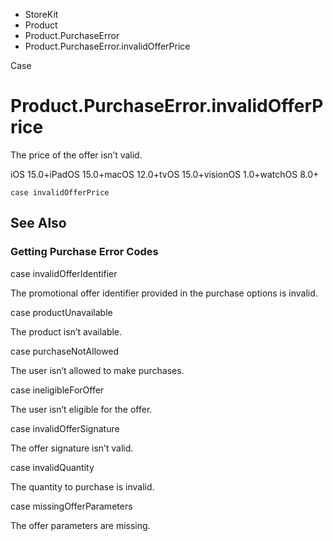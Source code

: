 

- StoreKit
- Product
- Product.PurchaseError
-  Product.PurchaseError.invalidOfferPrice 

Case

# Product.PurchaseError.invalidOfferPrice

The price of the offer isn’t valid.

iOS 15.0+iPadOS 15.0+macOS 12.0+tvOS 15.0+visionOS 1.0+watchOS 8.0+

``` source
case invalidOfferPrice
```

## See Also

### Getting Purchase Error Codes

case invalidOfferIdentifier

The promotional offer identifier provided in the purchase options is invalid.

case productUnavailable

The product isn’t available.

case purchaseNotAllowed

The user isn’t allowed to make purchases.

case ineligibleForOffer

The user isn’t eligible for the offer.

case invalidOfferSignature

The offer signature isn’t valid.

case invalidQuantity

The quantity to purchase is invalid.

case missingOfferParameters

The offer parameters are missing.

